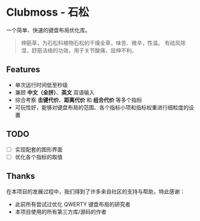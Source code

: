 # Clubmoss - 石松
一个简单、快速的键盘布局优化库。
> 伸筋草，为石松科植物石松的干燥全草，味苦、微辛，性温。
> 有祛风除湿，舒筋活络的功效。用于关节酸痛，屈伸不利。
## Features
- 单次运行时间低至秒级
- 兼顾 **中文（全拼）**、**英文** 双语输入
- 综合考察 **击键代价**、**距离代价** 和 **组合代价** 等多个指标
- 可玩性好，能够对键盘布局的范围、各个指标小项和指标权重进行细粒度的设置
## TODO
- [ ] 实现配套的图形界面
- [ ] 优化各个指标的取值
## Thanks
在本项目的发展过程中，我们得到了许多来自社区的支持与帮助，特此感谢：
- 此前所有尝试过优化 QWERTY 键盘布局的研究者
- 本项目使用的所有第三方库/源码的作者

